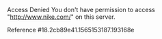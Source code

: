 Access Denied You don't have permission to access "http://www.nike.com/" on this server.

Reference #18.2cb89e41.1565153187.193168e